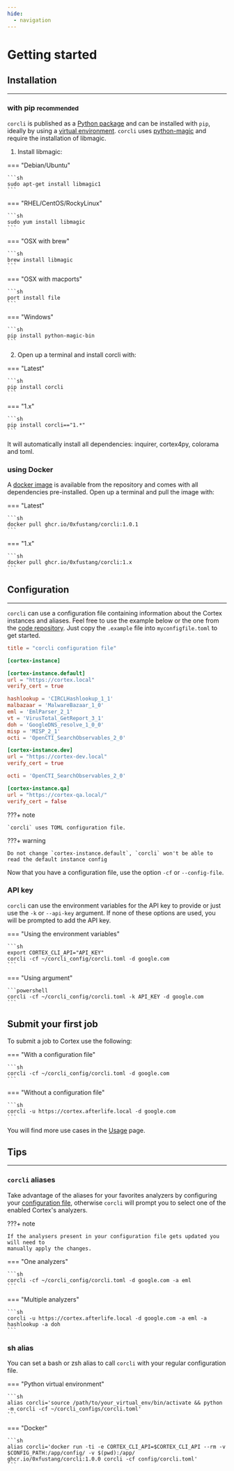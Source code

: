 ```yaml
---
hide:
  - navigation
---
```


# Getting started

## Installation
---

### with pip <small>recommended</small>

`corcli` is published as a [Python package] and can be installed with `pip`, ideally by using a [virtual environment]. `corcli` uses [python-magic] and require the installation of libmagic.

1. Install libmagic:

=== "Debian/Ubuntu"

    ```sh
    sudo apt-get install libmagic1
    ```

=== "RHEL/CentOS/RockyLinux"

    ```sh
    sudo yum install libmagic
    ```

=== "OSX with brew"

    ```sh
    brew install libmagic
    ```

=== "OSX with macports"

    ```sh
    port install file
    ```

=== "Windows"

    ```sh
    pip install python-magic-bin
    ```


2. Open up a terminal and install corcli with:

=== "Latest"

    ```sh
    pip install corcli
    ```

=== "1.x"

    ```sh
    pip install corcli=="1.*"
    ```

It will automatically install all dependencies: inquirer, cortex4py, colorama and toml.

[python-magic]: https://github.com/ahupp/python-magic
[Python package]: https://pypi.org/project/corcli/
[virtual environment]: https://realpython.com/what-is-pip/#using-pip-in-a-python-virtual-environment

### using Docker

A [docker image] is available from the repository and comes with all dependencies pre-installed. Open up a terminal and pull the image with:

=== "Latest"

    ```sh
    docker pull ghcr.io/0xfustang/corcli:1.0.1
    ```

=== "1.x"

    ```sh
    docker pull ghcr.io/0xfustang/corcli:1.x
    ```

[docker image]: https://pypi.org/project/corcli/

## Configuration
---

`corcli` can use a configuration file containing information about the Cortex instances and aliases. Feel free to use the example below or the one from the [code repository]. Just copy the `.example` file into `myconfigfile.toml` to get started.

```toml
title = "corcli configuration file"

[cortex-instance]

[cortex-instance.default]
url = "https://cortex.local"
verify_cert = true

hashlookup = 'CIRCLHashlookup_1_1'
malbazaar = 'MalwareBazaar_1_0'
eml = 'EmlParser_2_1'
vt = 'VirusTotal_GetReport_3_1'
doh = 'GoogleDNS_resolve_1_0_0'
misp = 'MISP_2_1'
octi = 'OpenCTI_SearchObservables_2_0'

[cortex-instance.dev]
url = "https://cortex-dev.local"
verify_cert = true

octi = 'OpenCTI_SearchObservables_2_0'

[cortex-instance.qa]
url = "https://cortex-qa.local/"
verify_cert = false
```

???+ note

    `corcli` uses TOML configuration file.

???+ warning

    Do not change `cortex-instance.default`, `corcli` won't be able to read the default instance config

Now that you have a configuration file, use the option `-cf` or `--config-file`.

[code repository]: https://github.com/0xFustang/corcli/blob/main/ccli_config.toml.example

### API key

`corcli` can use the environment variables for the API key to provide or just use the `-k` or `--api-key` argument. If none of these options are used, you will be prompted to add the API key.

=== "Using the environment variables"

    ```sh
    export CORTEX_CLI_API="API_KEY"
    corcli -cf ~/corcli_config/corcli.toml -d google.com
    ```

=== "Using argument"

    ```powershell
    corcli -cf ~/corcli_config/corcli.toml -k API_KEY -d google.com
    ```

## Submit your first job

To submit a job to Cortex use the following:

=== "With a configuration file"

    ```sh
    corcli -cf ~/corcli_config/corcli.toml -d google.com
    ```

=== "Without a configuration file"

    ```sh
    corcli -u https://cortex.afterlife.local -d google.com
    ```

You will find more use cases in the [Usage] page.

[Usage]: /usage

## Tips
---

### `corcli` aliases

Take advantage of the aliases for your favorites analyzers by configuring your [configuration file], otherwise `corcli` will prompt you to select one of the enabled Cortex's analyzers.

???+ note

    If the analysers present in your configuration file gets updated you will need to
    manually apply the changes.

=== "One analyzers"

    ```sh
    corcli -cf ~/corcli_config/corcli.toml -d google.com -a eml
    ```

=== "Multiple analyzers"

    ```sh
    corcli -u https://cortex.afterlife.local -d google.com -a eml -a hashlookup -a doh
    ```

[configuration file]: /getting-started/#configuration

### sh alias

You can set a bash or zsh alias to call `corcli` with your regular configuration file. 

=== "Python virtual environment"

    ```sh
    alias corcli='source /path/to/your_virtual_env/bin/activate && python -m corcli -cf ~/corcli_configs/corcli.toml'
    ```

=== "Docker"

    ```sh
    alias corcli='docker run -ti -e CORTEX_CLI_API=$CORTEX_CLI_API --rm -v $CONFIG_PATH:/app/config/ -v $(pwd):/app/ ghcr.io/0xfustang/corcli:1.0.0 corcli -cf config/corcli.toml'
    ```

